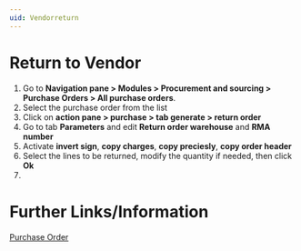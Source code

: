 ```yaml
---
uid: Vendorreturn
---
```


# Return to Vendor


1. Go to **Navigation pane > Modules > Procurement and sourcing > Purchase Orders > All purchase orders**.
2. Select the purchase order from the list
3. Click on **action pane > purchase > tab generate > return order**
4. Go to tab **Parameters** and edit **Return order warehouse** and **RMA number**
5. Activate **invert sign**, **copy charges**, **copy preciesly**, **copy order header**
6. Select the lines to be returned, modify the quantity if needed, then click **Ok**
7. 

# Further Links/Information

[Purchase Order](xref:Purchase_order)
